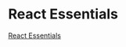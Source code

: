 # React Essentials

[React Essentials](https://sathish-kumar-repo.github.io/react-essentials-twrjfmu/)
